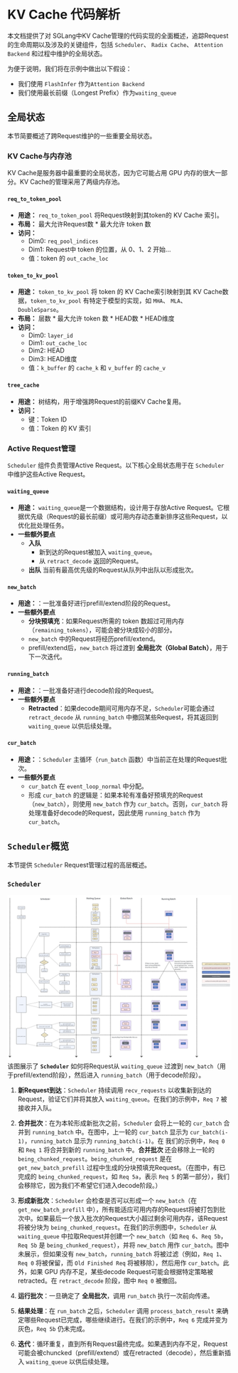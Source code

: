 # KV Cache 代码解析
本文档提供了对 SGLang中KV Cache管理的代码实现的全面概述，追踪Request的生命周期以及涉及的关键组件，包括 `Scheduler`、 `Radix Cache`、 `Attention Backend` 和过程中维护的全局状态。

为便于说明，我们将在示例中做出以下假设：
- 我们使用 `FlashInfer` 作为`Attention Backend`
- 我们使用最长前缀（Longest Prefix）作为`waiting_queue`

## 全局状态

本节简要概述了跨Request维护的一些重要全局状态。

### KV Cache与内存池

KV Cache是服务器中最重要的全局状态，因为它可能占用 GPU 内存的很大一部分。KV Cache的管理采用了两级内存池。

#### `req_to_token_pool`
- **用途：** `req_to_token_pool` 将Request映射到其token的 KV Cache 索引。
- **布局：** 最大允许Request数 * 最大允许 token 数
- **访问：**
    - Dim0: `req_pool_indices`
    - Dim1: Request中 token 的位置，从 0、1、2 开始...
    - 值：token 的 `out_cache_loc`
  
#### `token_to_kv_pool`
- **用途：** `token_to_kv_pool` 将 token 的 KV Cache索引映射到其 KV Cache数据，`token_to_kv_pool` 有特定于模型的实现，如 `MHA`、 `MLA`、 `DoubleSparse`。
- **布局：** 层数 * 最大允许 token 数 * HEAD数 * HEAD维度
- **访问：**
    - Dim0: `layer_id`
    - Dim1: `out_cache_loc`
    - Dim2: HEAD
    - Dim3: HEAD维度
    - 值：`k_buffer` 的 `cache_k` 和 `v_buffer` 的 `cache_v`

#### `tree_cache`
- **用途：** 树结构，用于增强跨Request的前缀KV Cache复用。
- **访问：**
  - 键：Token ID
  - 值：Token 的 KV 索引

### Active Request管理

`Scheduler` 组件负责管理Active Request。以下核心全局状态用于在 `Scheduler` 中维护这些Active Request。

#### `waiting_queue`
- **用途：** `waiting_queue`是一个数据结构，设计用于存放Active Request。它根据优先级（Request的最长前缀）或可用内存动态重新排序这些Request，以优化批处理任务。
- **一些额外要点**
  - **入队**
    - 新到达的Request被加入 `waiting_queue`。
    - 从 `retract_decode` 返回的Request。
  - **出队** 当前有最高优先级的Request从队列中出队以形成批次。

#### `new_batch`
- **用途：**：一批准备好进行prefill/extend阶段的Request。
- **一些额外要点**
  - **分块预填充**：如果Request所需的 token 数超过可用内存（`remaining_tokens`），可能会被分块成较小的部分。
  - `new_batch` 中的Request将经历prefill/extend。
  - prefill/extend后，`new_batch` 将过渡到 **全局批次（Global Batch）**，用于下一次迭代。

#### `running_batch`
- **用途：**：一批准备好进行decode阶段的Request。
- **一些额外要点**
  - **Retracted**：如果decode期间可用内存不足，`Scheduler`可能会通过 `retract_decode` 从 `running_batch` 中撤回某些Request，将其返回到 `waiting_queue` 以供后续处理。

#### `cur_batch`
- **用途：**：`Scheduler` 主循环（`run_batch` 函数）中当前正在处理的Request批次。
- **一些额外要点**
  - `cur_batch` 在 `event_loop_normal` 中分配。
  - 形成 `cur_batch` 的逻辑是：如果本轮有准备好预填充的Request（`new_batch`），则使用 `new_batch` 作为 `cur_batch`。否则，`cur_batch` 将处理准备好decode的Request，因此使用 `running_batch` 作为 `cur_batch`。

## `Scheduler`概览

本节提供 `Scheduler` Request管理过程的高层概述。

### **`Scheduler`**
![alt text](scheduler_overview.png)
该图展示了 **`Scheduler`** 如何将Request从 `waiting_queue` 过渡到 `new_batch`（用于prefill/extend阶段），然后进入 `running_batch`（用于decode阶段）。

1. **新Request到达**：`Scheduler` 持续调用 `recv_requests` 以收集新到达的Request，验证它们并将其放入 `waiting_queue`。在我们的示例中，`Req 7` 被接收并入队。

2. **合并批次**：在为本轮形成新批次之前，`Scheduler` 会将上一轮的 `cur_batch` 合并到 `running_batch` 中。在图中，上一轮的 `cur_batch` 显示为 `cur_batch(i-1)`，`running_batch` 显示为 `running_batch(i-1)`。在
我们的示例中，`Req 0` 和 `Req 1` 将合并到新的 `running_batch` 中。**合并批次** 还会移除上一轮的 `being_chunked_request`。`being_chunked_request` 是在 `get_new_batch_prefill` 过程中生成的分块预填充Request。（在图中，有已完成的 `being_chunked_request`，如 `Req 5a`，表示 `Req 5` 的第一部分），我们会移除它，因为我们不希望它们进入decode阶段。）

3. **形成新批次**：`Scheduler` 会检查是否可以形成一个 `new_batch`（在 `get_new_batch_prefill` 中），所有能适应可用内存的Request将被打包到批次中。如果最后一个放入批次的Request大小超过剩余可用内存，该Request将被分块为 `being_chunked_request`。在我们的示例图中，`Scheduler` 从 `waiting_queue` 中拉取Request并创建一个 `new_batch`（如 `Req 6`、`Req 5b`，`Req 5b` 是 `being_chunked_request`），并将 `new_batch` 用作 `cur_batch`。图中未展示，但如果没有 `new_batch`，`running_batch` 将被过滤（例如，`Req 1`、`Req 0` 将被保留，而 `Old Finished Req` 将被移除），然后用作 `cur_batch`。此外，如果 GPU 内存不足，某些decode Request可能会根据特定策略被retracted。在 `retract_decode` 阶段，图中 `Req 0` 被撤回。

4. **运行批次**：一旦确定了 **全局批次**，调用 `run_batch` 执行一次前向传递。

5. **结果处理**：在 `run_batch` 之后，`Scheduler` 调用 `process_batch_result` 来确定哪些Request已完成，哪些继续进行。在我们的示例中，`Req 6` 完成并变为灰色，`Req 5b` 仍未完成。

6. **迭代**：循环重复，直到所有Request最终完成。如果遇到内存不足，Request可能会被chuncked（prefill/extend）或在retracted（decode），然后重新插入 `waiting_queue` 以供后续处理。